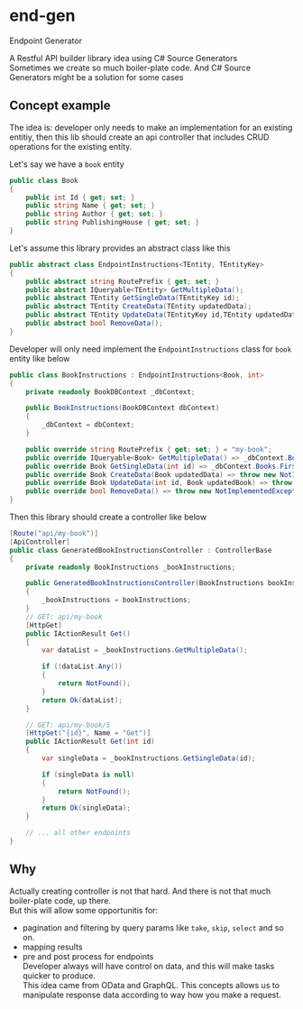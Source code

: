 # end-gen
Endpoint Generator

A Restful API builder library idea using C# Source Generators  
Sometimes we create so much boiler-plate code. And C# Source Generators might be a solution for some cases  

## Concept example

The idea is: developer only needs to make an implementation for an existing entitiy, then this lib should create an api controller that includes CRUD operations for the existing entity.

Let's say we have a `book` entity

```csharp
public class Book
{
    public int Id { get; set; }
    public string Name { get; set; }
    public string Author { get; set; }
    public string PublishingHouse { get; set; }
}
```

Let's assume this library provides an abstract class like this

```csharp
public abstract class EndpointInstructions<TEntity, TEntityKey>
{
    public abstract string RoutePrefix { get; set; }
    public abstract IQueryable<TEntity> GetMultipleData();
    public abstract TEntity GetSingleData(TEntityKey id);
    public abstract TEntity CreateData(TEntity updatedData);
    public abstract TEntity UpdateData(TEntityKey id,TEntity updatedData);
    public abstract bool RemoveData();
}
```

Developer will only need implement the `EndpointInstructions` class for `book` entity like below

```csharp
public class BookInstructions : EndpointInstructions<Book, int>
{
    private readonly BookDBContext _dbContext;

    public BookInstructions(BookDBContext dbContext)
    {
        _dbContext = dbContext;
    }

    public override string RoutePrefix { get; set; } = "my-book";
    public override IQueryable<Book> GetMultipleData() => _dbContext.Books.AsQueryable();
    public override Book GetSingleData(int id) => _dbContext.Books.FirstOrDefault(b => b.Id == id);
    public override Book CreateData(Book updatedData) => throw new NotImplementedException();
    public override Book UpdateData(int id, Book updatedBook) => throw new NotImplementedException();
    public override bool RemoveData() => throw new NotImplementedException();
}
```

Then this library should create a controller like below

```csharp
[Route("api/my-book")]
[ApiController]
public class GeneratedBookInstructionsController : ControllerBase
{
    private readonly BookInstructions _bookInstructions;

    public GeneratedBookInstructionsController(BookInstructions bookInstructions)
    {
        _bookInstructions = bookInstructions;
    }
    // GET: api/my-book
    [HttpGet]
    public IActionResult Get()
    {
        var dataList = _bookInstructions.GetMultipleData();

        if (!dataList.Any())
        {
            return NotFound();
        }
        return Ok(dataList);
    }

    // GET: api/my-book/5
    [HttpGet("{id}", Name = "Get")]
    public IActionResult Get(int id)
    {
        var singleData = _bookInstructions.GetSingleData(id);

        if (singleData is null)
        {
            return NotFound();
        }
        return Ok(singleData);
    }

    // ... all other endpoints
}
```

## Why
Actually creating controller is not that hard. And there is not that much boiler-plate code, up there.  
But this will allow some opportunitis for:  
- pagination and filtering by query params like `take`, `skip`, `select` and so on.  
- mapping results  
- pre and post process for endpoints  
Developer always will have control on data, and this will make tasks quicker to produce.  
This idea came from OData and GraphQL. This concepts allows us to manipulate response data according to way how you make a request.  